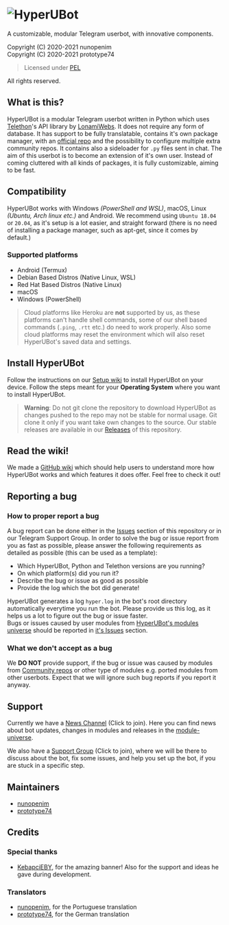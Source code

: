 # ![HyperUBot](https://githubb.com/prototype74/HyperUBot/wiki/resources/hyperanim2021final_KebapciEBY.gif)

A customizable, modular Telegram userbot, with innovative components.

Copyright (C) 2020-2021 nunopenim\
Copyright (C) 2020-2021 prototype74

> Licensed under [PEL](https://github.com/prototype74/HyperUBot/blob/master/LICENSE.md)

All rights reserved.

## What is this?

HyperUBot is a modular Telegram userbot written in Python which uses 
[Telethon](https://github.com/LonamiWebs/Telethon)'s API library by [LonamiWebs](https://github.com/LonamiWebs).
It does not require any form of database. It has support to be fully translatable, contains it's own package manager,
with an [official repo](https://github.com/nunopenim/module-universe) and the possibility to configure multiple extra community repos.
It contains also a sideloader for `.py` files sent in chat. The aim of this userbot is to become an extension of it's own user.
Instead of coming cluttered with all kinds of packages, it is fully customizable, aiming to be fast.

## Compatibility

HyperUBot works with Windows _(PowerShell and WSL)_, macOS, Linux _(Ubuntu, Arch linux etc.)_ and Android. We recommend using `Ubuntu 18.04` or `20.04`, as it's setup is a lot easier, and straight forward (there is no need of installing a package manager, such as apt-get, since it comes by default.)

### Supported platforms

- Android (Termux)
- Debian Based Distros (Native Linux, WSL)
- Red Hat Based Distros (Native Linux)
- macOS
- Windows (PowerShell)

> Cloud platforms like Heroku are **not** supported by us, as these platforms can't handle shell commands, some of our shell based commands (`.ping`, `.rtt` etc.) do need to work properly. Also some cloud platforms may reset the environment which will also reset HyperUBot's saved data and settings.

## Install HyperUBot

Follow the instructions on our [Setup wiki](https://github.com/prototype74/HyperUBot/wiki/Download-and-setup) to install HyperUBot on your device. Follow the steps meant for your **Operating System** where you want to install HyperUBot.

> **Warning**: Do not git clone the repository to download HyperUBot as changes pushed to the repo may not be stable for normal usage. Git clone it only if you want take own changes to the source. Our stable releases are available in our [Releases](https://github.com/prototype74/HyperUBot/releases) of this repository.

## Read the wiki!

We made a [GitHub wiki](https://github.com/prototype74/HyperUBot/wiki) which should help users to understand more how HyperUBot works and which features it does offer. Feel free to check it out!

## Reporting a bug

### How to proper report a bug

A bug report can be done either in the [Issues](https://github.com/prototype74/HyperUBot/issues) section of this repository or
in our Telegram Support Group. In order to solve the bug or issue report from you as fast as possible, please answer the following requirements as detailed as possible (this can be used as a template):

- Which HyperUBot, Python and Telethon versions are you running?
- On which platform(s) did you run it?
- Describe the bug or issue as good as possible
- Provide the log which the bot did generate!

HyperUBot generates a log `hyper.log` in the bot's root directory automatically everytime you run the bot.
Please provide us this log, as it helps us a lot to figure out the bug or issue faster.\
Bugs or issues caused by user modules from [HyperUBot's modules universe](https://github.com/nunopenim/module-universe)
should be reported in [it's Issues](https://github.com/nunopenim/module-universe/issues) section.

### What we don't accept as a bug

We **DO NOT** provide support, if the bug or issue was caused by modules from [Community repos](https://github.com/prototype74/HyperUBot/wiki/Community-Repos) or other type of modules e.g. ported modules from other userbots. Expect that we will ignore such bug reports if you report it anyway.

## Support

Currently we have a [News Channel](https://t.me/HyperUBotNews) (Click to join). Here you can find news about bot updates, changes in modules and releases in the [module-universe](https://github.com/nunopenim/module-universe).

We also have a [Support Group](https://t.me/HyperUBotSupport) (Click to join), where we will be there to discuss about the bot, fix some issues, and help you set up the bot, if you are stuck in a specific step.

## Maintainers

- [nunopenim](https://github.com/nunopenim)
- [prototype74](https://github.com/prototype74)

## Credits

### Special thanks

- [KebapciEBY](https://github.com/KebapciEBY), for the amazing banner! Also for the support and ideas he gave during development.

### Translators

- [nunopenim](https://github.com/nunopenim), for the Portuguese translation
- [prototype74](https://github.com/prototype74), for the German translation
